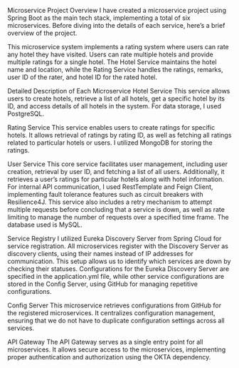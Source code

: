 Microservice Project Overview
I have created a microservice project using Spring Boot as the main tech stack, implementing a total of six microservices. Before diving into the details of each service, here’s a brief overview of the project.

This microservice system implements a rating system where users can rate any hotel they have visited. Users can rate multiple hotels and provide multiple ratings for a single hotel. The Hotel Service maintains the hotel name and location, while the Rating Service handles the ratings, remarks, user ID of the rater, and hotel ID for the rated hotel.

Detailed Description of Each Microservice
Hotel Service
This service allows users to create hotels, retrieve a list of all hotels, get a specific hotel by its ID, and access details of all hotels in the system. For data storage, I used PostgreSQL.

Rating Service
This service enables users to create ratings for specific hotels. It allows retrieval of ratings by rating ID, as well as fetching all ratings related to particular hotels or users. I utilized MongoDB for storing the ratings.

User Service
This core service facilitates user management, including user creation, retrieval by user ID, and fetching a list of all users. Additionally, it retrieves a user’s ratings for particular hotels along with hotel information. For internal API communication, I used RestTemplate and Feign Client, implementing fault tolerance features such as circuit breakers with Resilience4J. This service also includes a retry mechanism to attempt multiple requests before concluding that a service is down, as well as rate limiting to manage the number of requests over a specified time frame. The database used is MySQL.

Service Registry
I utilized Eureka Discovery Server from Spring Cloud for service registration. All microservices register with the Discovery Server as discovery clients, using their names instead of IP addresses for communication. This setup allows us to identify which services are down by checking their statuses. Configurations for the Eureka Discovery Server are specified in the application.yml file, while other service configurations are stored in the Config Server, using GitHub for managing repetitive configurations.

Config Server
This microservice retrieves configurations from GitHub for the registered microservices. It centralizes configuration management, ensuring that we do not have to duplicate configuration settings across all services.

API Gateway
The API Gateway serves as a single entry point for all microservices. It allows secure access to the microservices, implementing proper authentication and authorization using the OKTA dependency.


